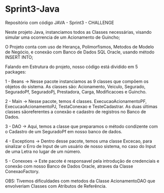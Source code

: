 # Sprint3-Java
Repositório com código JAVA - Sprint3 - CHALLENGE

Neste projeto Java, instanciamos todos as Classes necessárias, visando simular uma ocorrencia de um Acionamento de Guincho;

O Projeto conta com uso de Herança, Polimorfismos, Metodos de Modelo de Negócio, e conexão com Banco de Dados SQL Oracle, usando método INSERT INTO;

Falando em Estrutura do projeto, nosso código está dividido em 5 packages:

1 - Beans → Nesse pacote instanciamos as 9 classes que compõem os objetos do sistema. As classes são: Acionamento, Veiculo, Segurado, SeguradoPf, SeguradoPj, Prestadora, Carga, Modificacoes e Guincho.

2 - Main → Nesse pacote, temos 4 classes. ExecucaoAcionamentoPF, ExecucaoAcionamentoPJ, TestaConexao e TesteCadastrar. As duas últimas classes sãoreferentes a conexão e cadastro de registros no Banco de Dados.

3 - DAO → Aqui, temos a classe que preparamos o método condizente com o Cadastro de um SeguradoPf em nosso banco de dados. 

4 - Exceptions → Dentro desse pacote, temos uma classe Excecao, para sinalizar o Erro de Input de um usuário de nosso sistema, no caso do Input de uma Letra no lugar de um número.

5 - Conexoes → Este pacote é responsavel pela introdução de credenciais e conexão com nosso Banco de Dados Oracle, atraves da Classe ConexaoFactory.

OBS: Tivemos dificuldades com metodos da Classe AcionamentoDAO que envolveriam Classes com Atributos de Referência.
